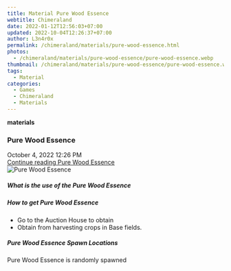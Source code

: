 ```yaml
---
title: Material Pure Wood Essence
webtitle: Chimeraland
date: 2022-01-12T12:56:03+07:00
updated: 2022-10-04T12:26:37+07:00
author: L3n4r0x
permalink: /chimeraland/materials/pure-wood-essence.html
photos:
  - /chimeraland/materials/pure-wood-essence/pure-wood-essence.webp
thumbnail: /chimeraland/materials/pure-wood-essence/pure-wood-essence.webp
tags:
  - Material
categories:
  - Games
  - Chimeraland
  - Materials
---
```


<section id="bootstrap-wrapper">
  <link
    rel="stylesheet"
    href="https://cdn.statically.io/gh/dimaslanjaka/Web-Manajemen/40ac3225/css/bootstrap-4.5-wrapper.css"
  />
  <div
    class="row g-0 border rounded overflow-hidden flex-md-row mb-4 shadow-sm position-relative"
  >
    <div class="col p-4 d-flex flex-column position-static">
      <strong class="d-inline-block mb-2 text-success">materials</strong>
      <h3 class="mb-0">Pure Wood Essence</h3>
      <div class="mb-1 text-muted">October 4, 2022 12:26 PM</div>
      <a href="#" class="stretched-link d-none"
        >Continue reading Pure Wood Essence</a
      >
    </div>
    <div class="col-auto d-none d-lg-block">
      <img
        src="/chimeraland/materials/pure-wood-essence/pure-wood-essence.webp"
        alt="Pure Wood Essence"
      />
    </div>
  </div>
  <div class="row">
    <div class="col-lg-6 col-12 mb-2">
      <div class="card">
        <div class="card-body">
          <h5 class="card-title">What is the use of the Pure Wood Essence</h5>
          <div class="card-text"><ul></ul></div>
        </div>
      </div>
    </div>
    <div class="col-lg-6 col-12 mb-2">
      <div class="card">
        <div class="card-body">
          <h5 class="card-title">How to get Pure Wood Essence</h5>
          <div class="card-text">
            <ul>
              <li>Go to the Auction House to obtain</li>
              <li>Obtain from harvesting crops in Base fields.</li>
            </ul>
          </div>
        </div>
      </div>
    </div>
    <div class="col-12 mb-2">
      <h5>Pure Wood Essence Spawn Locations</h5>
      <p>Pure Wood Essence is randomly spawned</p>
    </div>
  </div>
</section>